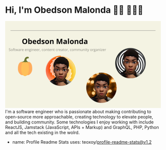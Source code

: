 # Hi, I'm Obedson Malonda 👋🏾 👩🏾‍💻

<img src="metime.png" alt="">
I'm a software engineer who is passionate about making contributing to open-source more approachable, creating technology to elevate people, and building community. Some technologies I enjoy working with include ReactJS, Jamstack (JavaScript, APIs + Markup) and GraphQL, PHP, Python and all the tech existing in the wolrd.
















- name: Profile Readme Stats
  uses: teoxoy/profile-readme-stats@v1.2

